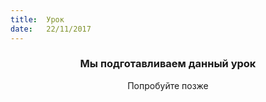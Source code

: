 ```yaml
---
title:  Урок
date:   22/11/2017
---
```


### <center>Мы подготавливаем данный урок</center>
<center>Попробуйте позже</center>